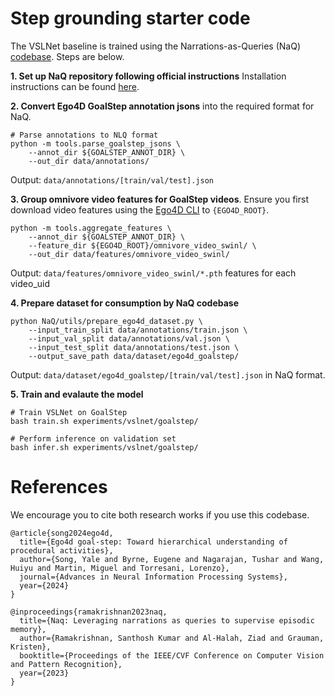 # Step grounding starter code

The VSLNet baseline is trained using the Narrations-as-Queries (NaQ) [codebase](https://github.com/srama2512/NaQ). Steps are below.

**1. Set up NaQ repository following official instructions** 
Installation instructions can be found [here](https://github.com/srama2512/NaQ?tab=readme-ov-file#installation).


**2. Convert Ego4D GoalStep annotation jsons** into the required format for NaQ.
```
# Parse annotations to NLQ format
python -m tools.parse_goalstep_jsons \
    --annot_dir ${GOALSTEP_ANNOT_DIR} \
    --out_dir data/annotations/
```
Output: `data/annotations/[train/val/test].json`


**3. Group omnivore video features for GoalStep videos**.
Ensure you first download video features using the [Ego4D CLI](https://ego4d-data.org/docs/data/features/) to `{EGO4D_ROOT}`.
```
python -m tools.aggregate_features \
    --annot_dir ${GOALSTEP_ANNOT_DIR} \
    --feature_dir ${EGO4D_ROOT}/omnivore_video_swinl/ \
    --out_dir data/features/omnivore_video_swinl/
```
Output: `data/features/omnivore_video_swinl/*.pth` features for each video_uid

**4. Prepare dataset for consumption by NaQ codebase**
```
python NaQ/utils/prepare_ego4d_dataset.py \
    --input_train_split data/annotations/train.json \
    --input_val_split data/annotations/val.json \
    --input_test_split data/annotations/test.json \
    --output_save_path data/dataset/ego4d_goalstep/
```
Output: `data/dataset/ego4d_goalstep/[train/val/test].json` in NaQ format.


**5. Train and evalaute the model**
```
# Train VSLNet on GoalStep
bash train.sh experiments/vslnet/goalstep/

# Perform inference on validation set
bash infer.sh experiments/vslnet/goalstep/
```


# References

We encourage you to cite both research works if you use this codebase.
```
@article{song2024ego4d,
  title={Ego4d goal-step: Toward hierarchical understanding of procedural activities},
  author={Song, Yale and Byrne, Eugene and Nagarajan, Tushar and Wang, Huiyu and Martin, Miguel and Torresani, Lorenzo},
  journal={Advances in Neural Information Processing Systems},
  year={2024}
}

@inproceedings{ramakrishnan2023naq,
  title={Naq: Leveraging narrations as queries to supervise episodic memory},
  author={Ramakrishnan, Santhosh Kumar and Al-Halah, Ziad and Grauman, Kristen},
  booktitle={Proceedings of the IEEE/CVF Conference on Computer Vision and Pattern Recognition},
  year={2023}
}
```
